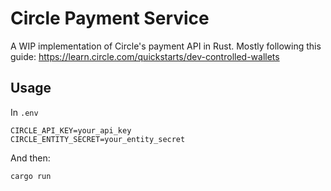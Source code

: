 # Circle Payment Service

A WIP implementation of Circle's payment API in Rust. Mostly following this guide: https://learn.circle.com/quickstarts/dev-controlled-wallets

## Usage

In `.env`
```
CIRCLE_API_KEY=your_api_key
CIRCLE_ENTITY_SECRET=your_entity_secret
```

And then:
```
cargo run
```